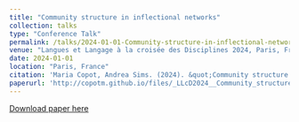 ```yaml
---
title: "Community structure in inflectional networks"
collection: talks
type: "Conference Talk"
permalink: /talks/2024-01-01-Community-structure-in-inflectional-networks
venue: "Langues et Langage à la croisée des Disciplines 2024, Paris, France"
date: 2024-01-01
location: "Paris, France"
citation: 'Maria Copot, Andrea Sims. (2024). &quot;Community structure in inflectional networks&quot;. Langues et Langage à la croisée des Disciplines 2024, Paris, France.'
paperurl: 'http://copotm.github.io/files/_LLcD2024__Community_structure_in_inflectional_networks.pdf'
---
```


[Download paper here](http://copotm.github.io/files/_LLcD2024__Community_structure_in_inflectional_networks.pdf)
